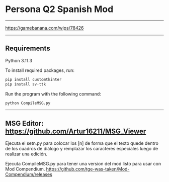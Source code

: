 # Persona Q2 Spanish Mod
--------
https://gamebanana.com/wips/78426

--------
Requirements
--------
Python 3.11.3

To install required packages, run:
```python
pip install customtkinter
pip install sv-ttk
```
Run the program with the following command:
```python
python CompileMSG.py
```
--------
MSG Editor:
https://github.com/Artur16211/MSG_Viewer
--------

Ejecuta el setn.py para colocar los [n] de forma que el texto quede dentro de los cuadros de diálogo y remplazar los caracteres especiales luego de realizar una edición.

Ejecuta CompileMSG.py para tener una version del mod listo para usar con Mod Compendium.
https://github.com/tge-was-taken/Mod-Compendium/releases
